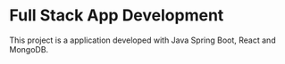 # Full Stack App Development
This project is a application developed with Java Spring Boot, React and MongoDB.
